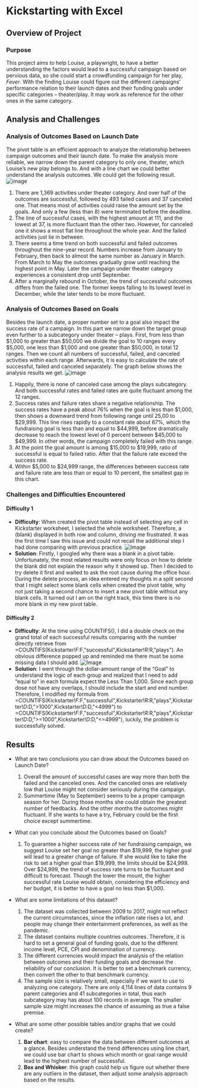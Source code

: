 # Kickstarting with Excel

## Overview of Project

### Purpose
This project aims to help Louise, a playwright, to have a better understanding the factors would lead to a successful campaign based on pervious data, so she could start a crowdfunding campaign for her play, *Fever*. With the finding Louise could figure out the different campaigns’ performance relation to their launch dates and their funding goals under specific categories – theater/play. It may work as reference for the other ones in the same category.  
## Analysis and Challenges

### Analysis of Outcomes Based on Launch Date

The pivot table is an efficient approach to analyze the relationship between campaign outcomes and their launch date. To make the analysis more reliable, we narrow down the parent category to only one, theater, which Louise’s new play belongs to.  And with a line chart we could better understand the analysis outcomes. We could get the following result. 
![image](https://github.com/Jarviniazh/Module-1-Challenge-Kickstarter-Analysis/blob/main/Resources/Theater_Outcomes_vs_Launch.png)

  1.	There are 1,369 activities under theater category. And over half of the outcomes are successful, followed by 493 failed cases and 37 canceled one. That means most of activities could raise the amount set by the goals. And only a few (less than 8) were terminated before the deadline. 
  2.	The line of successful cases, with the highest amount at 111, and the lowest at 37, is more fluctuant than the other two. However, for canceled one it shows a most flat line throughout the whole year. And the failed activities just lie in between.
  3.	There seems a time trend on both successful and failed outcomes throughout the nine-year record. Numbers increase from January to February, then back to almost the same number as January in March. From March to May the outcomes gradually grow until reaching the highest point in May. Later the campaign under theater category experiences a consistent drop until September. 
  4.	After a marginally rebound in October, the trend of successful outcomes differs from the failed one. The former keeps falling to its lowest level in December, while the later tends to be more fluctuant. 


### Analysis of Outcomes Based on Goals

Besides the launch date, a proper number set to a goal also impact the success rate of a campaign. In this part we narrow down the target group even further to a subcategory under theater – plays. First, from less than $1,000 to greater than $50,000 we divide the goal to 10 ranges every $5,000, one less than $1,000 and one greater than $50,000, in total 12 ranges. Then we count all numbers of successful, failed, and canceled activities within each range. Afterwards, it is easy to calculate the rate of successful, failed and canceled separately. The graph below shows the analysis results we get. 
![image](https://github.com/Jarviniazh/Module-1-Challenge-Kickstarter-Analysis/blob/main/Resources/Outcomes_vs_Goals.png)

  1.	Happily, there is none of canceled case among the plays subcategory. And both successful rates and failed rates are quite fluctuant among the 12 ranges. 
  2.	Success rates and failure rates share a negative relationship. The success rates have a peak about 76% when the goal is less than $1,000, then shows a downward trend from following range until 25,00 to $29,999. This line rises rapidly to a constant rate about 67%, which the fundraising goal is less than and equal to $44,999, before dramatically decrease to reach the lowest level of 0 percent between $45,000 to $49,999. In other words, the campaign completely failed with this range. 
  3.	At the point the goal amount is among $15,000 to $19,999, ratio of successful is equal to failed ratio. After that the failure rate exceed the success rate.
  4.	Within $5,000 to $24,999 range, the differences between success rate and failure rate are less than or equal to 10 percent, the smallest gap in this chart.


### Challenges and Difficulties Encountered

#### Difficulty 1
- **Difficulty**: When created the pivot table instead of selecting any cell in Kickstarter worksheet, I selected the whole worksheet. Therefore, a (blank) displayed in both row and column, driving me frustrated. It was the first time I saw this issue and could not recall the additional step I had done comparing with previous practice. 
   ![Image](https://github.com/Jarviniazh/Module-1-Challenge-Kickstarter-Analysis/blob/main/Resources/Difficulty1.png)
- **Solution**: Firstly, I googled why there was a blank in a pivot table. Unfortunately, the most related results were only focus on how to delete the blank did not explain the reason why it showed up. Then I decided to try delete it first and waited to ask the root cause during the office hour. During the delete process, an idea entered my thoughts in a split second that I might select some blank cells when created the pivot table, why not just taking a second chance to insert a new pivot table without any blank cells. It turned out I am on the right track, this time there is no more blank in my new pivot table.

#### Difficulty 2
- **Difficulty**: At the time using COUNTIFS(), I did a double check on the grand total of each successful results comparing with the number directly retrieve from =COUNTIFS(Kickstarter!$F:$F,"successful",Kickstarter!$R:$R,"plays"). An obvious difference popped up and reminded me there must be some missing data I should add.
  ![Image](https://github.com/Jarviniazh/Module-1-Challenge-Kickstarter-Analysis/blob/main/Resources/Difficulty2.png)
- **Solution**: I went through the dollar-amount range of the “Goal” to understand the logic of each group and realized that I need to add “equal to” in each formula expect the Less Than 1,000. Since each group dose not have any overlaps, I should include the start and end number. Therefore, I modified my formula from =COUNTIFS(Kickstarter!$F:$F,"successful",Kickstarter!$R:$R,"plays",Kickstarter!$D:$D,">1000",Kickstarter!$D:$D,"<4999") to =COUNTIFS(Kickstarter!$F:$F,"successful",Kickstarter!$R:$R,"plays",Kickstarter!$D:$D,">=1000",Kickstarter!$D:$D,"<=4999"), luckily, the problem is successfully solved. 


## Results

- What are two conclusions you can draw about the Outcomes based on Launch Date?
  1. Overall the amount of successful cases are way more than both the failed and the canceled ones. And the canceled ones are relatively low that Louise might not consider seriously during the campaign.
  2. Summertime (May to September) seems to be a proper campaign season for her. During those months she could obtain the greatest number of feedbacks. And the other months the outcomes might fluctuant. If she wants to have a try, February could be the first choice except summertime. 

- What can you conclude about the Outcomes based on Goals?
  1. To guarantee a higher success rate of her fundraising campaign, we suggest Louise set her goal no greater than $19,999, the higher goal will lead to a greater change of failure. If she would like to take the risk to set a higher goal than $19,999, the limits should be $24,999. Over $24,999, the trend of success rate turns to be fluctuant and difficult to forecast. Though the lower the mount, the higher successful rate Louise would obtain, considering the efficiency and her budget, it is better to have a goal no less than $1,000.

- What are some limitations of this dataset?
  1. The dataset was collected between 2009 to 2017, might not reflect the current circumstances, since the inflation rate rises a lot, and people may change their entertainment preferences, as well as the pandemic. 
  2. The dataset contains multiple countries outcomes. Therefore, it is hard to set a general goal of funding goals, due to the different income level, PCE, CPI and denomination of currency. 
  3. The different currencies would impact the analysis of the relation between outcomes and their funding goals and decrease the reliability of our conclusion. It is better to set a benchmark currency, then convert the other to that benchmark currency.
  4. The sample size is relatively small, especially if we want to use to analyzing one category. There are only 4,114 lines of data contains 9 parent categories and 41 subcategories in total, thus each subcategory may has about 100 records in average. The smaller sample size might increases the chance of assuming as true a false premise. 

- What are some other possible tables and/or graphs that we could create?
  1. **Bar chart**: easy to compare the data between different outcomes at a glance. Besides understand the trend differences using line chart, we could use bar chart to shows which month or goal range would lead to the highest number of successful.
  2. **Box and Whisker**: this graph could help us figure out whether there are any outliers in the dataset, then adjust some analysis approach based on the results.
